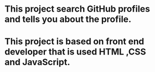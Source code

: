 
# This project search GitHub profiles and tells you about the profile.
# This project is based on front end developer that is used HTML ,CSS and JavaScript.